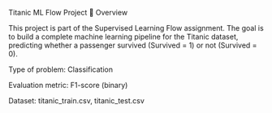 Titanic ML Flow Project
📌 Overview

This project is part of the Supervised Learning Flow assignment.
The goal is to build a complete machine learning pipeline for the Titanic dataset, predicting whether a passenger survived (Survived = 1) or not (Survived = 0).

Type of problem: Classification

Evaluation metric: F1-score (binary)

Dataset: titanic_train.csv, titanic_test.csv
